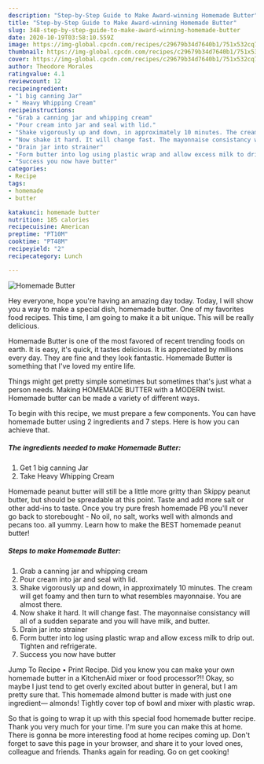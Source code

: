 ```yaml
---
description: "Step-by-Step Guide to Make Award-winning Homemade Butter"
title: "Step-by-Step Guide to Make Award-winning Homemade Butter"
slug: 348-step-by-step-guide-to-make-award-winning-homemade-butter
date: 2020-10-19T03:58:10.559Z
image: https://img-global.cpcdn.com/recipes/c29679b34d7640b1/751x532cq70/homemade-butter-recipe-main-photo.jpg
thumbnail: https://img-global.cpcdn.com/recipes/c29679b34d7640b1/751x532cq70/homemade-butter-recipe-main-photo.jpg
cover: https://img-global.cpcdn.com/recipes/c29679b34d7640b1/751x532cq70/homemade-butter-recipe-main-photo.jpg
author: Theodore Morales
ratingvalue: 4.1
reviewcount: 12
recipeingredient:
- "1 big canning Jar"
- " Heavy Whipping Cream"
recipeinstructions:
- "Grab a canning jar and whipping cream"
- "Pour cream into jar and seal with lid."
- "Shake vigorously up and down, in approximately 10 minutes. The cream will get foamy and then turn to what resembles mayonnaise. You are almost there."
- "Now shake it hard. It will change fast. The mayonnaise consistancy will all of a sudden separate and you will have milk, and butter."
- "Drain jar into strainer"
- "Form butter into log using plastic wrap and allow excess milk to drip out. Tighten and refrigerate."
- "Success you now have butter"
categories:
- Recipe
tags:
- homemade
- butter

katakunci: homemade butter 
nutrition: 185 calories
recipecuisine: American
preptime: "PT10M"
cooktime: "PT48M"
recipeyield: "2"
recipecategory: Lunch

---
```



![Homemade Butter](https://img-global.cpcdn.com/recipes/c29679b34d7640b1/751x532cq70/homemade-butter-recipe-main-photo.jpg)

Hey everyone, hope you're having an amazing day today. Today, I will show you a way to make a special dish, homemade butter. One of my favorites food recipes. This time, I am going to make it a bit unique. This will be really delicious.

Homemade Butter is one of the most favored of recent trending foods on earth. It is easy, it's quick, it tastes delicious. It is appreciated by millions every day. They are fine and they look fantastic. Homemade Butter is something that I've loved my entire life.

Things might get pretty simple sometimes but sometimes that&#39;s just what a person needs. Making HOMEMADE BUTTER with a MODERN twist. Homemade butter can be made a variety of different ways.


To begin with this recipe, we must prepare a few components. You can have homemade butter using 2 ingredients and 7 steps. Here is how you can achieve that.

<!--inarticleads1-->

##### The ingredients needed to make Homemade Butter:

1. Get 1 big canning Jar
1. Take  Heavy Whipping Cream


Homemade peanut butter will still be a little more gritty than Skippy peanut butter, but should be spreadable at this point. Taste and add more salt or other add-ins to taste. Once you try pure fresh homemade PB you&#39;ll never go back to storebought - No oil, no salt, works well with almonds and pecans too. all yummy. Learn how to make the BEST homemade peanut butter! 

<!--inarticleads2-->

##### Steps to make Homemade Butter:

1. Grab a canning jar and whipping cream
1. Pour cream into jar and seal with lid.
1. Shake vigorously up and down, in approximately 10 minutes. The cream will get foamy and then turn to what resembles mayonnaise. You are almost there.
1. Now shake it hard. It will change fast. The mayonnaise consistancy will all of a sudden separate and you will have milk, and butter.
1. Drain jar into strainer
1. Form butter into log using plastic wrap and allow excess milk to drip out. Tighten and refrigerate.
1. Success you now have butter


Jump To Recipe • Print Recipe. Did you know you can make your own homemade butter in a KitchenAid mixer or food processor?!! Okay, so maybe I just tend to get overly excited about butter in general, but I am pretty sure that. This homemade almond butter is made with just one ingredient— almonds! Tightly cover top of bowl and mixer with plastic wrap. 

So that is going to wrap it up with this special food homemade butter recipe. Thank you very much for your time. I'm sure you can make this at home. There is gonna be more interesting food at home recipes coming up. Don't forget to save this page in your browser, and share it to your loved ones, colleague and friends. Thanks again for reading. Go on get cooking!
